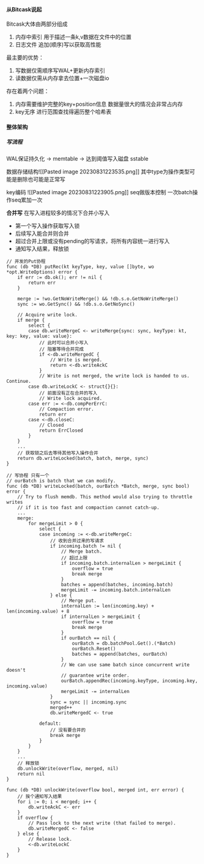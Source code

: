 #### 从Bitcask说起
Bitcask大体由两部分组成
1. 内存中索引 用于描述一条k,v数据在文件中的位置
2. 日志文件 追加(顺序)写以获取高性能

最主要的优势：
1. 写数据仅需顺序写WAL+更新内存索引
2. 读数据仅需从内存拿去位置+一次磁盘io  

存在着两个问题：
1. 内存需要维护完整的key+position信息 数据量很大的情况会非常占内存
2. key无序 进行范围查找得遍历整个哈希表

#### 整体架构
##### 写流程
WAL保证持久化 -> memtable -> 达到阈值写入磁盘 sstable

数据存储结构![[Pasted image 20230831223535.png]]
其中type为操作类型可能是删除也可能是正常写

key编码
![[Pasted image 20230831223905.png]]
seq做版本控制  一次batch操作seq累加一次 

**合并写**  在写入进程较多的情况下合并小写入
- 第一个写入操作获取写入锁
- 后续写入能合并则合并
- 超过合并上限或没有pending的写请求，将所有内容统一进行写入
- 通知写入结果，释放锁

```
// 并发的Put协程
func (db *DB) putRec(kt keyType, key, value []byte, wo *opt.WriteOptions) error {
	if err := db.ok(); err != nil {
		return err
	}

	merge := !wo.GetNoWriteMerge() && !db.s.o.GetNoWriteMerge()
	sync := wo.GetSync() && !db.s.o.GetNoSync()

	// Acquire write lock.
	if merge {
		select {
		case db.writeMergeC <- writeMerge{sync: sync, keyType: kt, key: key, value: value}:
			// 此时可以合并小写入
			// 阻塞等待合并完成
			if <-db.writeMergedC {
				// Write is merged.
				return <-db.writeAckC
			}
			// Write is not merged, the write lock is handed to us. Continue.
		case db.writeLockC <- struct{}{}:
			// 前面没有正在合并的写入
			// Write lock acquired.
		case err := <-db.compPerErrC:
			// Compaction error.
			return err
		case <-db.closeC:
			// Closed
			return ErrClosed
		}
	}
	...
	// 获取锁之后去等待其他写入操作合并
	return db.writeLocked(batch, batch, merge, sync)
}

// 写协程 只有一个
// ourBatch is batch that we can modify.
func (db *DB) writeLocked(batch, ourBatch *Batch, merge, sync bool) error {
	// Try to flush memdb. This method would also trying to throttle writes
	// if it is too fast and compaction cannot catch-up.
	...
	merge:
		for mergeLimit > 0 {
			select {
			case incoming := <-db.writeMergeC:
				// 收到合并过来的写请求
				if incoming.batch != nil {
					// Merge batch.
					// 超过上限
					if incoming.batch.internalLen > mergeLimit {
						overflow = true
						break merge
					}
					batches = append(batches, incoming.batch)
					mergeLimit -= incoming.batch.internalLen
				} else {
					// Merge put.
					internalLen := len(incoming.key) + len(incoming.value) + 8
					if internalLen > mergeLimit {
						overflow = true
						break merge
					}
					if ourBatch == nil {
						ourBatch = db.batchPool.Get().(*Batch)
						ourBatch.Reset()
						batches = append(batches, ourBatch)
					}
					// We can use same batch since concurrent write doesn't
					// guarantee write order.
					ourBatch.appendRec(incoming.keyType, incoming.key, incoming.value)
					mergeLimit -= internalLen
				}
				sync = sync || incoming.sync
				merged++
				db.writeMergedC <- true

			default:
				// 没有要合并的
				break merge
			}
		}
	}
	...
	// 释放锁
	db.unlockWrite(overflow, merged, nil)
	return nil
}

func (db *DB) unlockWrite(overflow bool, merged int, err error) {
	// 挨个通知写入结果
	for i := 0; i < merged; i++ {
		db.writeAckC <- err
	}
	if overflow {
		// Pass lock to the next write (that failed to merge).
		db.writeMergedC <- false
	} else {
		// Release lock.
		<-db.writeLockC
	}
}
```
